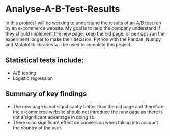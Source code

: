# Analyse-A-B-Test-Results
In this project I will be working to understand the results of an A/B test run by an e-commerce website. My goal is to help the company understand if they should implement the new page, keep the old page, or perhaps run the experiment longer to make their decision. Python with the Pandas, Numpy and Matplotlib libraries will be used to complete this project. 

## Statistical tests include:
* A/B testing
* Logistic regression

## Summary of key findings
- The new page is not significantly better than the old page and therefore the e-commerce website should not introduce the new page as there is not a significant advantage in doing so. 
- There is no significant effect on conversion when taking into account the country of the user.
